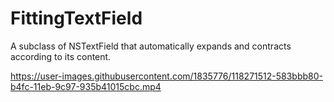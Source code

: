 # FittingTextField
A subclass of NSTextField that automatically expands and contracts according to its content.

https://user-images.githubusercontent.com/1835776/118271512-583bbb80-b4fc-11eb-9c97-935b41015cbc.mp4

